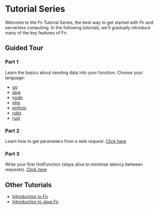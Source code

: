 
# Tutorial Series

Welcome to the Fn Tutorial Series, the best way to get started with Fn and serverless computing. In the following tutorials, we'll gradually introduce many of the key features of Fn.

## Guided Tour

### Part 1

Learn the basics about sending data into your function. Choose your language:

* [go](hello/go)
* [java](hello/java)
* [node](hello/node)
* [php](hello/php)
* [python](hello/python)
* [ruby](hello/ruby)
* [rust](hello/rust) 

### Part 2

Learn how to get parameters from a web request. [Click here](params)

### Part 3

Write your first HotFunction (stays alive to minimize latency between requests). [Click here](https://github.com/fnproject/fn/tree/master/examples/formats)

## Other Tutorials

* [Introduction to Fn](https://github.com/fnproject/tutorials/tree/master/Introduction)
* [Introduction to Java Fn](https://github.com/fnproject/tutorials/tree/master/JavaFDKIntroduction)
